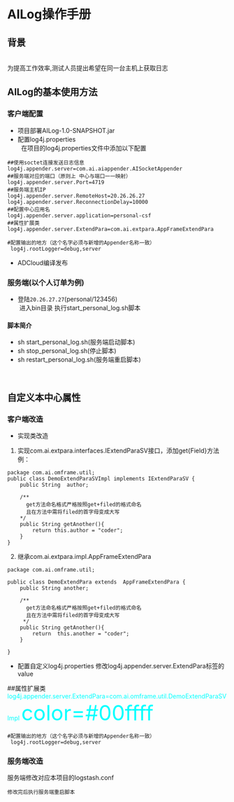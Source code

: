 # AILog操作手册

## 背景
<br>
为提高工作效率,测试人员提出希望在同一台主机上获取日志

## AILog的基本使用方法
### 客户端配置
 * 项目部署AILog-1.0-SNAPSHOT.jar<br>
 * 配置log4j.properties<br>
   在项目的log4j.properties文件中添加以下配置
 ```
 ##使用soctet连接发送日志信息
log4j.appender.server=com.ai.aiappender.AISocketAppender
##服务端对应的端口（原则上 中心与端口一一映射）
log4j.appender.server.Port=4719
##服务端主机IP
log4j.appender.server.RemoteHost=20.26.26.27
log4j.appender.server.ReconnectionDelay=10000
##配置中心应用名
log4j.appender.server.application=personal-csf
##属性扩展类
log4j.appender.server.ExtendPara=com.ai.extpara.AppFrameExtendPara
```
```
#配置输出的地方（这个名字必须与新增的Appender名称一致）
 log4j.rootLogger=debug,server
```
* ADCloud编译发布

### 服务端(以个人订单为例)
 * 登陆`20.26.27.27`(personal/123456)<br>
  进入bin目录 执行start_personal_log.sh脚本 
 #### 脚本简介<br>
- sh start_personal_log.sh(服务端启动脚本)
- sh stop_personal_log.sh(停止脚本)
- sh  restart_personal_log.sh(服务端重启脚本)

<br>


## 自定义本中心属性
### 客户端改造
* 实现类改造
1. 实现com.ai.extpara.interfaces.IExtendParaSV接口，添加get{Field}方法
例：
 
```
package com.ai.omframe.util;
public class DemoExtendParaSVImpl implements IExtendParaSV {
    public String  author;
    
    /**
      get方法命名格式严格按照get+filed的格式命名
      且在方法中需将filed的首字母变成大写
    */
    public String getAnother(){
        return this.author = "coder";
    }
}
```
2. 继承com.ai.extpara.impl.AppFrameExtendPara
```
package com.ai.omframe.util;

public class DemoExtendPara extends  AppFrameExtendPara {
    public String another;

    /**
      get方法命名格式严格按照get+filed的格式命名
      且在方法中需将filed的首字母变成大写
     */
    public String getAnother(){
        return  this.another = "coder";
    }

}
```
* 配置自定义log4j.properties
修改log4j.appender.server.ExtendPara标签的value

##属性扩展类<br>
<font color=#00ffff >log4j.appender.server.ExtendPara=com.ai.omframe.util.DemoExtendParaSVImpl</font>
<font color=#00ffff size=72>color=#00ffff</font>

```
#配置输出的地方（这个名字必须与新增的Appender名称一致）
 log4j.rootLogger=debug,server
```



### 服务端改造
服务端修改对应本项目的logstash.conf
```
修改完后执行服务端重启脚本




 







